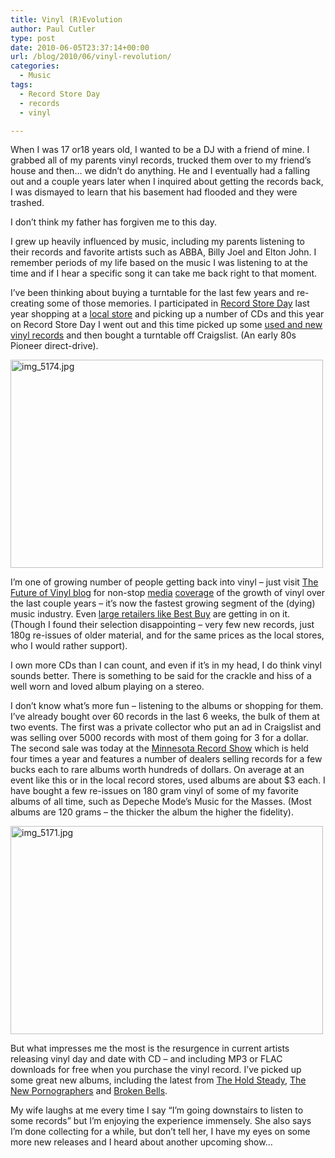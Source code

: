 ```yaml
---
title: Vinyl (R)Evolution
author: Paul Cutler
type: post
date: 2010-06-05T23:37:14+00:00
url: /blog/2010/06/vinyl-revolution/
categories:
  - Music
tags:
  - Record Store Day
  - records
  - vinyl

---
```

When I was 17 or18 years old, I wanted to be a DJ with a friend of mine. I grabbed all of my parents vinyl records, trucked them over to my friend&#8217;s house and then&#8230; we didn&#8217;t do anything. He and I eventually had a falling out and a couple years later when I inquired about getting the records back, I was dismayed to learn that his basement had flooded and they were trashed.

I don&#8217;t think my father has forgiven me to this day.

I grew up heavily influenced by music, including my parents listening to their records and favorite artists such as ABBA, Billy Joel and Elton John. I remember periods of my life based on the music I was listening to at the time and if I hear a specific song it can take me back right to that moment.

I&#8217;ve been thinking about buying a turntable for the last few years and re-creating some of those memories. I participated in [Record Store Day][1] last year shopping at a [local store][2] and picking up a number of CDs and this year on Record Store Day I went out and this time picked up some [used and new vinyl records][3] and then bought a turntable off Craigslist. (An early 80s Pioneer direct-drive). 

[<img src="https://i0.wp.com/farm4.static.flickr.com/3486/4563237726_2bc0eab795.jpg?resize=500%2C333" width="500" height="333" alt="img_5174.jpg" data-recalc-dims="1" />][4]

I&#8217;m one of growing number of people getting back into vinyl &#8211; just visit [The Future of Vinyl blog][5] for non-stop [media][6] [coverage][7] of the growth of vinyl over the last couple years &#8211; it&#8217;s now the fastest growing segment of the (dying) music industry. Even [large retailers like Best Buy][8] are getting in on it. (Though I found their selection disappointing &#8211; very few new records, just 180g re-issues of older material, and for the same prices as the local stores, who I would rather support).

I own more CDs than I can count, and even if it&#8217;s in my head, I do think vinyl sounds better. There is something to be said for the crackle and hiss of a well worn and loved album playing on a stereo. 

I don&#8217;t know what&#8217;s more fun &#8211; listening to the albums or shopping for them. I&#8217;ve already bought over 60 records in the last 6 weeks, the bulk of them at two events. The first was a private collector who put an ad in Craigslist and was selling over 5000 records with most of them going for 3 for a dollar. The second sale was today at the [Minnesota Record Show][9] which is held four times a year and features a number of dealers selling records for a few bucks each to rare albums worth hundreds of dollars. On average at an event like this or in the local record stores, used albums are about $3 each. I have bought a few re-issues on 180 gram vinyl of some of my favorite albums of all time, such as Depeche Mode&#8217;s Music for the Masses. (Most albums are 120 grams &#8211; the thicker the album the higher the fidelity).

[<img src="https://i2.wp.com/farm4.static.flickr.com/3018/4563236382_ccc431c163.jpg?resize=500%2C333" width="500" height="333" alt="img_5171.jpg" data-recalc-dims="1" />][10]

But what impresses me the most is the resurgence in current artists releasing vinyl day and date with CD &#8211; and including MP3 or FLAC downloads for free when you purchase the vinyl record. I&#8217;ve picked up some great new albums, including the latest from [The Hold Steady][11], [The New Pornographers][12] and [Broken Bells][13].

My wife laughs at me every time I say &#8220;I&#8217;m going downstairs to listen to some records&#8221; but I&#8217;m enjoying the experience immensely. She also says I&#8217;m done collecting for a while, but don&#8217;t tell her, I have my eyes on some more new releases and I heard about another upcoming show&#8230;

 [1]: http://www.recordstoreday.com/Home
 [2]: http://www.electricfetus.com/
 [3]: http://www.downinthevalley.com/
 [4]: http://www.flickr.com/photos/silwenae/4563237726/ "img_5174.jpg by pcutler, on Flickr"
 [5]: http://futureofvinyl.com/
 [6]: http://www.creativedeconstruction.com/2009/06/resurgence-of-vinyl-could-be-just-what-the-music-industry-needs/
 [7]: http://www.time.com/time/magazine/article/0,9171,1702369,00.html#ixzz0XCmdjMU3
 [8]: http://gizmodo.com/5229996/best-buy-may-start-selling-vinyl-records
 [9]: http://www.mnrecordshow.com/record_show_main/the_record_show.html
 [10]: http://www.flickr.com/photos/silwenae/4563236382/ "img_5171.jpg by pcutler, on Flickr"
 [11]: http://www.bluecollardistro.com/theholdsteady/categories.php?cPath=237
 [12]: http://www.matadorrecords.com/store/index.php?catalog_id=480
 [13]: http://www.sonymusicdigital.com/broken-bells/pages/5437030/